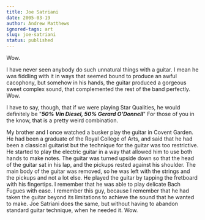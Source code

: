```yaml
---
title: Joe Satriani
date: 2005-03-19
author: Andrew Matthews
ignored-tags: art
slug: joe-satriani
status: published
---
```


Wow.

I have never seen anybody do such unnatural things with a guitar. I mean he was fiddling with it in ways that seemed bound to produce an awful cacophony, but somehow in his hands, the guitar produced a gorgeous sweet complex sound, that complemented the rest of the band perfectly. Wow.

I have to say, though, that if we were playing Star Qualities, he would definitely be "***50% Vin Diesel, 50% Gerard O'Donnell***" For those of you in the know, that is a pretty weird combination.

My brother and I once watched a busker play the guitar in Covent Garden. He had been a graduate of the Royal College of Arts, and said that he had been a classical guitarist but the technique for the guitar was too restrictive. He started to play the electric guitar in a way that allowed him to use both hands to make notes. The guitar was turned upside down so that the head of the guitar sat in his lap, and the pickups rested against his shoulder. The main body of the guitar was removed, so he was left with the strings and the pickups and not a lot else. He played the guitar by tapping the fretboard with his fingertips. I remember that he was able to play delicate Bach Fugues with ease. I remember this guy, because I remember that he had taken the guitar beyond its limitations to achieve the sound that he wanted to make. Joe Satriani does the same, but without having to abandon standard guitar technique, when he needed it. Wow.
